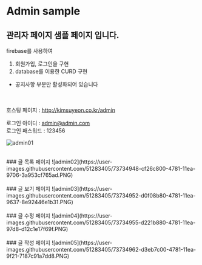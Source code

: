 # Admin sample

## 관리자 페이지 샘플 페이지 입니다.

firebase를 사용하여<br> 
1. 회원가입, 로그인을 구현 <br>
2. database를 이용한 CURD 구현

- 공지사항 부분만 활성화되어 있습니다 <br>
<br><br>


호스팅 페이지 : http://kimsuyeon.co.kr/admin <br>

로그인 아이디 : admin@admin.com <br>
로그인 패스워드 : 123456

![admin01](https://user-images.githubusercontent.com/51283405/73731733-58d39700-477c-11ea-8ae7-f336765f3a2e.PNG)


<br>
### 글 목록 페이지
![admin02](https://user-images.githubusercontent.com/51283405/73734948-cf26c800-4781-11ea-9706-3a953cf765ad.PNG)
<br>
<br>
### 글 보기 페이지
![admin03](https://user-images.githubusercontent.com/51283405/73734952-d0f08b80-4781-11ea-9637-8e92446e1b31.PNG)
<br>
<br>
### 글 수정 페이지
![admin04](https://user-images.githubusercontent.com/51283405/73734955-d221b880-4781-11ea-97d8-d12c1e17f69f.PNG)
<br>
<br>
### 글 작성 페이지
![admin05](https://user-images.githubusercontent.com/51283405/73734962-d3eb7c00-4781-11ea-9f21-7187c91a7dd8.PNG)
